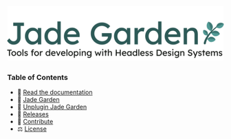 <div align="center">
 <h1>
    <a href="https://github.com/project-jade-garden/jade-garden">
      <img alt="Jade Garden - Tools for developing with Headless Design Systems" src="./docs/public/svgs/jade-garden-og.svg" width="800">
    </a>
  </h1>
</div>

### Table of Contents

- 🌱 [Read the documentation](https://jade-garden.org)
- 🌿 [Jade Garden](./packages/core/README.md)
- 🌳 [Unplugin Jade Garden](./packages/plugins/README.md)
- 🍃 [Releases](https://github.com/project-jade-garden/jade-garden/releases)
- 💚 [Contribute](./CONTRIBUTING.md)
- ⚖️ [License](./LICENSE)
